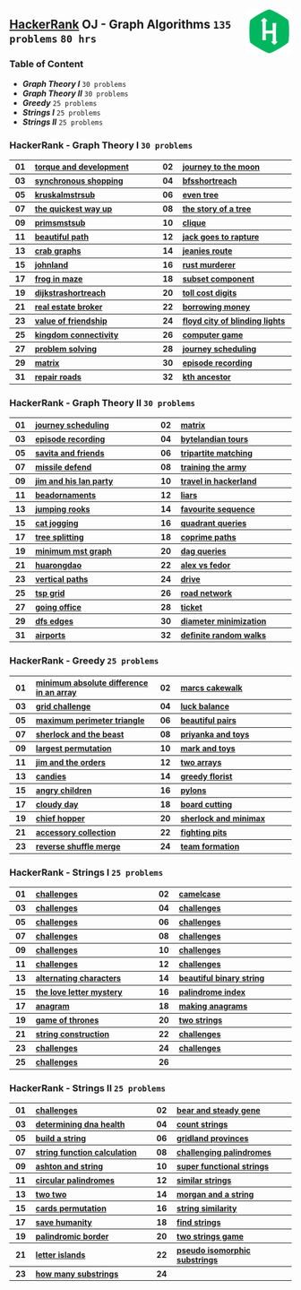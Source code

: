 <img align="right" width="80" src="/logos/hackerrank.png"></img>

## [HackerRank](https://hackerrank.com/) OJ - Graph Algorithms `135 problems` `80 hrs`

### Table of Content

- ***Graph Theory I***   `30 problems`
- ***Graph Theory II***  `30 problems`
- ***Greedy***           `25 problems`
- ***Strings I***        `25 problems`
- ***Strings II***       `25 problems`

### HackerRank - Graph Theory I `30 problems`

<table>
    <tbody>
        <tr>
<th align="center" width="50px">01</th><th align="left" width="550px"><a href="https://hackerrank.com/challenges/torque-and-development/problem">torque and development</a></th>
<th align="center" width="50px">02</th><th align="left" width="550px"><a href="https://hackerrank.com/challenges/journey-to-the-moon/problem">journey to the moon</a></th>
        </tr>
        <tr>
<th align="center" width="50px">03</th><th align="left" width="550px"><a href="https://hackerrank.com/challenges/synchronous-shopping/problem">synchronous shopping</a></th>
<th align="center" width="50px">04</th><th align="left" width="550px"><a href="https://hackerrank.com/challenges/bfsshortreach/problem">bfsshortreach</a></th>
        </tr>
        <tr>
<th align="center" width="50px">05</th><th align="left" width="550px"><a href="https://hackerrank.com/challenges/kruskalmstrsub/problem">kruskalmstrsub</a></th>
<th align="center" width="50px">06</th><th align="left" width="550px"><a href="https://hackerrank.com/challenges/even-tree/problem">even tree</a></th>
        </tr>
        <tr>
<th align="center" width="50px">07</th><th align="left" width="550px"><a href="https://hackerrank.com/challenges/the-quickest-way-up/problem">the quickest way up</a></th>
<th align="center" width="50px">08</th><th align="left" width="550px"><a href="https://hackerrank.com/challenges/the-story-of-a-tree/problem">the story of a tree</a></th>
        </tr>
        <tr>
<th align="center" width="50px">09</th><th align="left" width="550px"><a href="https://hackerrank.com/challenges/primsmstsub/problem">primsmstsub</a></th>
<th align="center" width="50px">10</th><th align="left" width="550px"><a href="https://hackerrank.com/challenges/clique/problem">clique</a></th>
        </tr>
        <tr>
<th align="center" width="50px">11</th><th align="left" width="550px"><a href="https://hackerrank.com/challenges/beautiful-path/problem">beautiful path</a></th>
<th align="center" width="50px">12</th><th align="left" width="550px"><a href="https://hackerrank.com/challenges/jack-goes-to-rapture/problem">jack goes to rapture</a></th>
        </tr>
        <tr>
<th align="center" width="50px">13</th><th align="left" width="550px"><a href="https://hackerrank.com/challenges/crab-graphs/problem">crab graphs</a></th>
<th align="center" width="50px">14</th><th align="left" width="550px"><a href="https://hackerrank.com/challenges/jeanies-route/problem">jeanies route</a></th>
        </tr>
        <tr>
<th align="center" width="50px">15</th><th align="left" width="550px"><a href="https://hackerrank.com/challenges/johnland/problem">johnland</a></th>
<th align="center" width="50px">16</th><th align="left" width="550px"><a href="https://hackerrank.com/challenges/rust-murderer/problem">rust murderer</a></th>
        </tr>
        <tr>
<th align="center" width="50px">17</th><th align="left" width="550px"><a href="https://hackerrank.com/challenges/frog-in-maze/problem">frog in maze</a></th>
<th align="center" width="50px">18</th><th align="left" width="550px"><a href="https://hackerrank.com/challenges/subset-component/problem">subset component</a></th>
        </tr>
        <tr>
<th align="center" width="50px">19</th><th align="left" width="550px"><a href="https://hackerrank.com/challenges/dijkstrashortreach/problem">dijkstrashortreach</a></th>
<th align="center" width="50px">20</th><th align="left" width="550px"><a href="https://hackerrank.com/challenges/toll-cost-digits/problem">toll cost digits</a></th>
        </tr>
        <tr>
<th align="center" width="50px">21</th><th align="left" width="550px"><a href="https://hackerrank.com/challenges/real-estate-broker/problem">real estate broker</a></th>
<th align="center" width="50px">22</th><th align="left" width="550px"><a href="https://hackerrank.com/challenges/borrowing-money/problem">borrowing money</a></th>
        </tr>
        <tr>
<th align="center" width="50px">23</th><th align="left" width="550px"><a href="https://hackerrank.com/challenges/value-of-friendship/problem">value of friendship</a></th>
<th align="center" width="50px">24</th><th align="left" width="550px"><a href="https://hackerrank.com/challenges/floyd-city-of-blinding-lights/problem">floyd city of blinding lights</a></th>
        </tr>
        <tr>
<th align="center" width="50px">25</th><th align="left" width="550px"><a href="https://hackerrank.com/challenges/kingdom-connectivity/problem">kingdom connectivity</a></th>
<th align="center" width="50px">26</th><th align="left" width="550px"><a href="https://hackerrank.com/challenges/computer-game/problem">computer game</a></th>
        </tr>
        <tr>
<th align="center" width="50px">27</th><th align="left" width="550px"><a href="https://hackerrank.com/challenges/problem-solving/problem">problem solving</a></th>
<th align="center" width="50px">28</th><th align="left" width="550px"><a href="https://hackerrank.com/challenges/journey-scheduling/problem">journey scheduling</a></th>
        </tr>
        <tr>
<th align="center" width="50px">29</th><th align="left" width="550px"><a href="https://hackerrank.com/challenges/matrix/problem">matrix</a></th>
<th align="center" width="50px">30</th><th align="left" width="550px"><a href="https://hackerrank.com/challenges/episode-recording/problem">episode recording</a></th>
        </tr>
        <tr>
<th align="center" width="50px">31</th><th align="left" width="550px"><a href="https://hackerrank.com/challenges/repair-roads/problem">repair roads</a></th>
<th align="center" width="50px">32</th><th align="left" width="550px"><a href="https://hackerrank.com/challenges/kth-ancestor/problem">kth ancestor</a></th>
        </tr>
    </tbody>
</table>

### HackerRank - Graph Theory II `30 problems`

<table>
    <tbody>
        <tr>
<th align="center" width="50px">01</th><th align="left" width="550px"><a href="https://hackerrank.com/challenges/journey-scheduling/problem">journey scheduling</a></th>
<th align="center" width="50px">02</th><th align="left" width="550px"><a href="https://hackerrank.com/challenges/matrix/problem">matrix</a></th>
        </tr>
        <tr>
<th align="center" width="50px">03</th><th align="left" width="550px"><a href="https://hackerrank.com/challenges/episode-recording/problem">episode recording</a></th>
<th align="center" width="50px">04</th><th align="left" width="550px"><a href="https://hackerrank.com/challenges/bytelandian-tours/problem">bytelandian tours</a></th>
        </tr>
        <tr>
<th align="center" width="50px">05</th><th align="left" width="550px"><a href="https://hackerrank.com/challenges/savita-and-friends/problem">savita and friends</a></th>
<th align="center" width="50px">06</th><th align="left" width="550px"><a href="https://hackerrank.com/challenges/tripartite-matching/problem">tripartite matching</a></th>
        </tr>
        <tr>
<th align="center" width="50px">07</th><th align="left" width="550px"><a href="https://hackerrank.com/challenges/missile-defend/problem">missile defend</a></th>
<th align="center" width="50px">08</th><th align="left" width="550px"><a href="https://hackerrank.com/challenges/training-the-army/problem">training the army</a></th>
        </tr>
        <tr>
<th align="center" width="50px">09</th><th align="left" width="550px"><a href="https://hackerrank.com/challenges/jim-and-his-lan-party/problem">jim and his lan party</a></th>
<th align="center" width="50px">10</th><th align="left" width="550px"><a href="https://hackerrank.com/challenges/travel-in-hackerland/problem">travel in hackerland</a></th>
        </tr>
        <tr>
<th align="center" width="50px">11</th><th align="left" width="550px"><a href="https://hackerrank.com/challenges/beadornaments/problem">beadornaments</a></th>
<th align="center" width="50px">12</th><th align="left" width="550px"><a href="https://hackerrank.com/challenges/liars/problem">liars</a></th>
        </tr>
        <tr>
<th align="center" width="50px">13</th><th align="left" width="550px"><a href="https://hackerrank.com/challenges/jumping-rooks/problem">jumping rooks</a></th>
<th align="center" width="50px">14</th><th align="left" width="550px"><a href="https://hackerrank.com/challenges/favourite-sequence/problem">favourite sequence</a></th>
        </tr>
        <tr>
<th align="center" width="50px">15</th><th align="left" width="550px"><a href="https://hackerrank.com/challenges/cat-jogging/problem">cat jogging</a></th>
<th align="center" width="50px">16</th><th align="left" width="550px"><a href="https://hackerrank.com/challenges/quadrant-queries/problem">quadrant queries</a></th>
        </tr>
        <tr>
<th align="center" width="50px">17</th><th align="left" width="550px"><a href="https://hackerrank.com/challenges/tree-splitting/problem">tree splitting</a></th>
<th align="center" width="50px">18</th><th align="left" width="550px"><a href="https://hackerrank.com/challenges/coprime-paths/problem">coprime paths</a></th>
        </tr>
        <tr>
<th align="center" width="50px">19</th><th align="left" width="550px"><a href="https://hackerrank.com/challenges/minimum-mst-graph/problem">minimum mst graph</a></th>
<th align="center" width="50px">20</th><th align="left" width="550px"><a href="https://hackerrank.com/challenges/dag-queries/problem">dag queries</a></th>
        </tr>
        <tr>
<th align="center" width="50px">21</th><th align="left" width="550px"><a href="https://hackerrank.com/challenges/huarongdao/problem">huarongdao</a></th>
<th align="center" width="50px">22</th><th align="left" width="550px"><a href="https://hackerrank.com/challenges/alex-vs-fedor/problem">alex vs fedor</a></th>
        </tr>
        <tr>
<th align="center" width="50px">23</th><th align="left" width="550px"><a href="https://hackerrank.com/challenges/vertical-paths/problem">vertical paths</a></th>
<th align="center" width="50px">24</th><th align="left" width="550px"><a href="https://hackerrank.com/challenges/drive/problem">drive</a></th>
        </tr>
        <tr>
<th align="center" width="50px">25</th><th align="left" width="550px"><a href="https://hackerrank.com/challenges/tsp-grid/problem">tsp grid</a></th>
<th align="center" width="50px">26</th><th align="left" width="550px"><a href="https://hackerrank.com/challenges/road-network/problem">road network</a></th>
        </tr>
        <tr>
<th align="center" width="50px">27</th><th align="left" width="550px"><a href="https://hackerrank.com/challenges/going-office/problem">going office</a></th>
<th align="center" width="50px">28</th><th align="left" width="550px"><a href="https://hackerrank.com/challenges/ticket/problem">ticket</a></th>
        </tr>
        <tr>
<th align="center" width="50px">29</th><th align="left" width="550px"><a href="https://hackerrank.com/challenges/dfs-edges/problem">dfs edges</a></th>
<th align="center" width="50px">30</th><th align="left" width="550px"><a href="https://hackerrank.com/challenges/diameter-minimization/problem">diameter minimization</a></th>
        </tr>
        <tr>
<th align="center" width="50px">31</th><th align="left" width="550px"><a href="https://hackerrank.com/challenges/airports/problem">airports</a></th>
<th align="center" width="50px">32</th><th align="left" width="550px"><a href="https://hackerrank.com/challenges/definite-random-walks/problem">definite random walks</a></th>
        </tr>
    </tbody>
</table>

### HackerRank - Greedy `25 problems`

<table>
    <tbody>
        <tr>
<th align="center" width="50px">01</th><th align="left" width="550px"><a href="https://hackerrank.com/challenges/minimum-absolute-difference-in-an-array/problem">minimum absolute difference in an array</a></th>
<th align="center" width="50px">02</th><th align="left" width="550px"><a href="https://hackerrank.com/challenges/marcs-cakewalk/problem">marcs cakewalk</a></th>
        </tr>
        <tr>
<th align="center" width="50px">03</th><th align="left" width="550px"><a href="https://hackerrank.com/challenges/grid-challenge/problem">grid challenge</a></th>
<th align="center" width="50px">04</th><th align="left" width="550px"><a href="https://hackerrank.com/challenges/luck-balance/problem">luck balance</a></th>
        </tr>
        <tr>
<th align="center" width="50px">05</th><th align="left" width="550px"><a href="https://hackerrank.com/challenges/maximum-perimeter-triangle/problem">maximum perimeter triangle</a></th>
<th align="center" width="50px">06</th><th align="left" width="550px"><a href="https://hackerrank.com/challenges/beautiful-pairs/problem">beautiful pairs</a></th>
        </tr>
        <tr>
<th align="center" width="50px">07</th><th align="left" width="550px"><a href="https://hackerrank.com/challenges/sherlock-and-the-beast/problem">sherlock and the beast</a></th>
<th align="center" width="50px">08</th><th align="left" width="550px"><a href="https://hackerrank.com/challenges/priyanka-and-toys/problem">priyanka and toys</a></th>
        </tr>
        <tr>
<th align="center" width="50px">09</th><th align="left" width="550px"><a href="https://hackerrank.com/challenges/largest-permutation/problem">largest permutation</a></th>
<th align="center" width="50px">10</th><th align="left" width="550px"><a href="https://hackerrank.com/challenges/mark-and-toys/problem">mark and toys</a></th>
        </tr>
        <tr>
<th align="center" width="50px">11</th><th align="left" width="550px"><a href="https://hackerrank.com/challenges/jim-and-the-orders/problem">jim and the orders</a></th>
<th align="center" width="50px">12</th><th align="left" width="550px"><a href="https://hackerrank.com/challenges/two-arrays/problem">two arrays</a></th>
        </tr>
        <tr>
<th align="center" width="50px">13</th><th align="left" width="550px"><a href="https://hackerrank.com/challenges/candies/problem">candies</a></th>
<th align="center" width="50px">14</th><th align="left" width="550px"><a href="https://hackerrank.com/challenges/greedy-florist/problem">greedy florist</a></th>
        </tr>
        <tr>
<th align="center" width="50px">15</th><th align="left" width="550px"><a href="https://hackerrank.com/challenges/angry-children/problem">angry children</a></th>
<th align="center" width="50px">16</th><th align="left" width="550px"><a href="https://hackerrank.com/challenges/pylons/problem">pylons</a></th>
        </tr>
        <tr>
<th align="center" width="50px">17</th><th align="left" width="550px"><a href="https://hackerrank.com/challenges/cloudy-day/problem">cloudy day</a></th>
<th align="center" width="50px">18</th><th align="left" width="550px"><a href="https://hackerrank.com/challenges/board-cutting/problem">board cutting</a></th>
        </tr>
        <tr>
<th align="center" width="50px">19</th><th align="left" width="550px"><a href="https://hackerrank.com/challenges/chief-hopper/problem">chief hopper</a></th>
<th align="center" width="50px">20</th><th align="left" width="550px"><a href="https://hackerrank.com/challenges/sherlock-and-minimax/problem">sherlock and minimax</a></th>
        </tr>
        <tr>
<th align="center" width="50px">21</th><th align="left" width="550px"><a href="https://hackerrank.com/challenges/accessory-collection/problem">accessory collection</a></th>
<th align="center" width="50px">22</th><th align="left" width="550px"><a href="https://hackerrank.com/challenges/fighting-pits/problem">fighting pits</a></th>
        </tr>
        <tr>
<th align="center" width="50px">23</th><th align="left" width="550px"><a href="https://hackerrank.com/challenges/reverse-shuffle-merge/problem">reverse shuffle merge</a></th>
<th align="center" width="50px">24</th><th align="left" width="550px"><a href="https://hackerrank.com/challenges/team-formation/problem">team formation</a></th>
        </tr>
    </tbody>
</table>

### HackerRank - Strings I `25 problems`

<table>
    <tbody>
        <tr>
<th align="center" width="50px">01</th><th align="left" width="550px"><a href="https://hackerrank.com/challenges/reduced-string">challenges</a></th>
<th align="center" width="50px">02</th><th align="left" width="550px"><a href="https://hackerrank.com/challenges/camelcase/problem">camelcase</a></th>
        </tr>
        <tr>
<th align="center" width="50px">03</th><th align="left" width="550px"><a href="https://hackerrank.com/challenges/strong-password">challenges</a></th>
<th align="center" width="50px">04</th><th align="left" width="550px"><a href="https://hackerrank.com/challenges/two-characters">challenges</a></th>
        </tr>
        <tr>
<th align="center" width="50px">05</th><th align="left" width="550px"><a href="https://hackerrank.com/challenges/caesar-cipher-1">challenges</a></th>
<th align="center" width="50px">06</th><th align="left" width="550px"><a href="https://hackerrank.com/challenges/mars-exploration">challenges</a></th>
        </tr>
        <tr>
<th align="center" width="50px">07</th><th align="left" width="550px"><a href="https://hackerrank.com/challenges/hackerrank-in-a-string">challenges</a></th>
<th align="center" width="50px">08</th><th align="left" width="550px"><a href="https://hackerrank.com/challenges/pangrams">challenges</a></th>
        </tr>
        <tr>
<th align="center" width="50px">09</th><th align="left" width="550px"><a href="https://hackerrank.com/challenges/weighted-uniform-string">challenges</a></th>
<th align="center" width="50px">10</th><th align="left" width="550px"><a href="https://hackerrank.com/challenges/separate-the-numbers">challenges</a></th>
        </tr>
        <tr>
<th align="center" width="50px">11</th><th align="left" width="550px"><a href="https://hackerrank.com/challenges/funny-string">challenges</a></th>
<th align="center" width="50px">12</th><th align="left" width="550px"><a href="https://hackerrank.com/challenges/gem-stones">challenges</a></th>
        </tr>
        <tr>
<th align="center" width="50px">13</th><th align="left" width="550px"><a href="https://hackerrank.com/challenges/alternating-characters/problem">alternating characters</a></th>
<th align="center" width="50px">14</th><th align="left" width="550px"><a href="https://hackerrank.com/challenges/beautiful-binary-string/problem">beautiful binary string</a></th>
        </tr>
        <tr>
<th align="center" width="50px">15</th><th align="left" width="550px"><a href="https://hackerrank.com/challenges/the-love-letter-mystery/problem">the love letter mystery</a></th>
<th align="center" width="50px">16</th><th align="left" width="550px"><a href="https://hackerrank.com/challenges/palindrome-index/problem">palindrome index</a></th>
        </tr>
        <tr>
<th align="center" width="50px">17</th><th align="left" width="550px"><a href="https://hackerrank.com/challenges/anagram/problem">anagram</a></th>
<th align="center" width="50px">18</th><th align="left" width="550px"><a href="https://hackerrank.com/challenges/making-anagrams/problem">making anagrams</a></th>
        </tr>
        <tr>
<th align="center" width="50px">19</th><th align="left" width="550px"><a href="https://hackerrank.com/challenges/game-of-thrones/problem">game of thrones</a></th>
<th align="center" width="50px">20</th><th align="left" width="550px"><a href="https://hackerrank.com/challenges/two-strings/problem">two strings</a></th>
        </tr>
        <tr>
<th align="center" width="50px">21</th><th align="left" width="550px"><a href="https://hackerrank.com/challenges/string-construction/problem">string construction</a></th>
<th align="center" width="50px">22</th><th align="left" width="550px"><a href="https://hackerrank.com/challenges/sherlock-and-valid-string">challenges</a></th>
        </tr>
        <tr>
<th align="center" width="50px">23</th><th align="left" width="550px"><a href="https://hackerrank.com/challenges/richie-rich">challenges</a></th>
<th align="center" width="50px">24</th><th align="left" width="550px"><a href="https://hackerrank.com/challenges/maximum-palindromes">challenges</a></th>
        </tr>
        <tr>
<th align="center" width="50px">25</th><th align="left" width="550px"><a href="https://hackerrank.com/challenges/sherlock-and-anagrams">challenges</a></th>
<th align="center" width="50px">26</th><th align="left" width="550px"><a href=""></a></th>
        </tr>
    </tbody>
</table>

### HackerRank - Strings II `25 problems`

<table>
    <tbody>
        <tr>
<th align="center" width="50px">01</th><th align="left" width="550px"><a href="https://hackerrank.com/challenges/common-child">challenges</a></th>
<th align="center" width="50px">02</th><th align="left" width="550px"><a href="https://hackerrank.com/challenges/bear-and-steady-gene/problem">bear and steady gene</a></th>
        </tr>
        <tr>
<th align="center" width="50px">03</th><th align="left" width="550px"><a href="https://hackerrank.com/challenges/determining-dna-health/problem">determining dna health</a></th>
<th align="center" width="50px">04</th><th align="left" width="550px"><a href="https://hackerrank.com/challenges/count-strings/problem">count strings</a></th>
        </tr>
        <tr>
<th align="center" width="50px">05</th><th align="left" width="550px"><a href="https://hackerrank.com/challenges/build-a-string/problem">build a string</a></th>
<th align="center" width="50px">06</th><th align="left" width="550px"><a href="https://hackerrank.com/challenges/gridland-provinces/problem">gridland provinces</a></th>
        </tr>
        <tr>
<th align="center" width="50px">07</th><th align="left" width="550px"><a href="https://hackerrank.com/challenges/string-function-calculation/problem">string function calculation</a></th>
<th align="center" width="50px">08</th><th align="left" width="550px"><a href="https://hackerrank.com/challenges/challenging-palindromes/problem">challenging palindromes</a></th>
        </tr>
        <tr>
<th align="center" width="50px">09</th><th align="left" width="550px"><a href="https://hackerrank.com/challenges/ashton-and-string/problem">ashton and string</a></th>
<th align="center" width="50px">10</th><th align="left" width="550px"><a href="https://hackerrank.com/challenges/super-functional-strings/problem">super functional strings</a></th>
        </tr>
        <tr>
<th align="center" width="50px">11</th><th align="left" width="550px"><a href="https://hackerrank.com/challenges/circular-palindromes/problem">circular palindromes</a></th>
<th align="center" width="50px">12</th><th align="left" width="550px"><a href="https://hackerrank.com/challenges/similar-strings/problem">similar strings</a></th>
        </tr>
        <tr>
<th align="center" width="50px">13</th><th align="left" width="550px"><a href="https://hackerrank.com/challenges/two-two/problem">two two</a></th>
<th align="center" width="50px">14</th><th align="left" width="550px"><a href="https://hackerrank.com/challenges/morgan-and-a-string/problem">morgan and a string</a></th>
        </tr>
        <tr>
<th align="center" width="50px">15</th><th align="left" width="550px"><a href="https://hackerrank.com/challenges/cards-permutation/problem">cards permutation</a></th>
<th align="center" width="50px">16</th><th align="left" width="550px"><a href="https://hackerrank.com/challenges/string-similarity/problem">string similarity</a></th>
        </tr>
        <tr>
<th align="center" width="50px">17</th><th align="left" width="550px"><a href="https://hackerrank.com/challenges/save-humanity/problem">save humanity</a></th>
<th align="center" width="50px">18</th><th align="left" width="550px"><a href="https://hackerrank.com/challenges/find-strings/problem">find strings</a></th>
        </tr>
        <tr>
<th align="center" width="50px">19</th><th align="left" width="550px"><a href="https://hackerrank.com/challenges/palindromic-border/problem">palindromic border</a></th>
<th align="center" width="50px">20</th><th align="left" width="550px"><a href="https://hackerrank.com/challenges/two-strings-game/problem">two strings game</a></th>
        </tr>
        <tr>
<th align="center" width="50px">21</th><th align="left" width="550px"><a href="https://hackerrank.com/challenges/letter-islands/problem">letter islands</a></th>
<th align="center" width="50px">22</th><th align="left" width="550px"><a href="https://hackerrank.com/challenges/pseudo-isomorphic-substrings/problem">pseudo isomorphic substrings</a></th>
        </tr>
        <tr>
<th align="center" width="50px">23</th><th align="left" width="550px"><a href="https://hackerrank.com/challenges/how-many-substrings/problem">how many substrings</a></th>
<th align="center" width="50px">24</th><th align="left" width="550px"><a href=""></a></th>
        </tr>
    </tbody>
</table>
